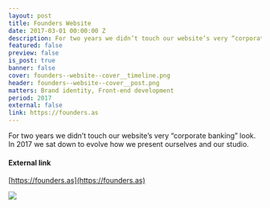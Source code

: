 ```yaml
---
layout: post
title: Founders Website
date: 2017-03-01 00:00:00 Z
description: For two years we didn’t touch our website’s very “corporate banking” look. In 2017 we sat down to evolve how we present ourselves and our studio.
featured: false
preview: false
is_post: true
banner: false
cover: founders--website--cover__timeline.png
header: founders--website--cover__post.png
matters: Brand identity, Front-end development
period: 2017
external: false
link: https://founders.as
---
```


For two years we didn’t touch our website’s very “corporate banking” look. In 2017 we sat down to evolve how we present ourselves and our studio.

#### External link

[https://founders.as](https://founders.as)

![](../../assets/images/posts/founders--website--content--0.png)
